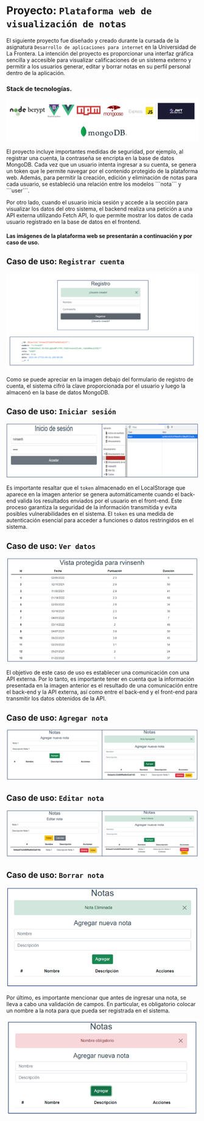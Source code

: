# Proyecto: ```Plataforma web de visualización de notas```

El siguiente proyecto fue diseñado y creado durante la cursada de la asignatura ```Desarrollo de aplicaciones para internet``` en la Universidad de La Frontera. La intención del proyecto es proporcionar una interfaz gráfica sencilla y accesible para visualizar calificaciones de un sistema externo y permitir a los usuarios generar, editar y borrar notas en su perfil personal dentro de la aplicación.

### Stack de tecnologías.
<p align="center">
  <img src="./IMG/StackTec.PNG" alt="Descripción de la imagen">
</p>
El proyecto incluye importantes medidas de seguridad, por ejemplo, al registrar una cuenta, la contraseña se encripta en la base de datos MongoDB. Cada vez que un usuario intenta ingresar a su cuenta, se genera un token que le permite navegar por el contenido protegido de la plataforma web. Además, para permitir la creación, edición y eliminación de notas para cada usuario, se estableció una relación entre los modelos ```nota``` y ```user```.

Por otro lado, cuando el usuario inicia sesión y accede a la sección para visualizar los datos del otro sistema, el backend realiza una petición a una API externa utilizando Fetch API, lo que permite mostrar los datos de cada usuario registrado en la base de datos en el frontend.
#### Las imágenes de la plataforma web se presentarán a continuación y por caso de uso.

## Caso de uso: ```Registrar cuenta```
<p align="center">
  <img src="./IMG/Registro.PNG" alt="Descripción de la imagen">
</p>

Como se puede apreciar en la imagen debajo del formulario de registro de cuenta, el sistema cifró la clave proporcionada por el usuario y luego la almacenó en la base de datos MongoDB.

## Caso de uso: ```Iniciar sesión```
<p align="center">
  <img src="./IMG/Login.PNG" alt="Descripción de la imagen">
</p>

Es importante resaltar que el ```token``` almacenado en el LocalStorage que aparece en la imagen anterior se genera automáticamente cuando el back-end valida los resultados enviados por el usuario en el front-end. Este proceso garantiza la seguridad de la información transmitida y evita posibles vulnerabilidades en el sistema. El ```token``` es una medida de autenticación esencial para acceder a funciones o datos restringidos en el sistema.

## Caso de uso: ```Ver datos```
<p align="center">
  <img src="./IMG/VistaProtegida.PNG" alt="Descripción de la imagen">
</p>

El objetivo de este caso de uso es establecer una comunicación con una API externa. Por lo tanto, es importante tener en cuenta que la información presentada en la imagen anterior es el resultado de una comunicación entre el back-end y la API externa, así como entre el back-end y el front-end para transmitir los datos obtenidos de la API.

## Caso de uso: ```Agregar nota```
<p align="center">
  <img src="./IMG/AgregarNota.PNG" alt="Descripción de la imagen">
</p>

## Caso de uso: ```Editar nota```
<p align="center">
  <img src="./IMG/EditarNota.PNG" alt="Descripción de la imagen">
</p>

## Caso de uso: ```Borrar nota```
<p align="center">
  <img src="./IMG/BorrarNota.PNG" alt="Descripción de la imagen">
</p>

Por último, es importante mencionar que antes de ingresar una nota, se lleva a cabo una validación de campos. En particular, es obligatorio colocar un nombre a la nota para que pueda ser registrada en el sistema.

<p align="center">
  <img src="./IMG/Validation.PNG" alt="Descripción de la imagen">
</p>
